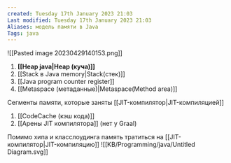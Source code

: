 ```yaml
---
created: Tuesday 17th January 2023 21:03
Last modified: Tuesday 17th January 2023 21:03
Aliases: модель памяти в Java
Tags: java
---
```


![[Pasted image 20230429140153.png]]


1. **[[Heap java|Heap (куча)]]**
2. [[Stack в Java memory|Stack(стек)]]
3. [[Java program counter register]]
4. [[Metaspace (метаданные)|Metaspace(Method area)]] 

Сегменты памяти, которые заняты [[JIT-компилятор|JIT-компиляцией]]
1. [[CodeCache (кэш кода)]]
2. [[Арены JIT компилятора]] (нет у Graal)

Помимо хипа и класслоудинга память тратиться на [[JIT-компилятор|JIT-компиляцию]]
![[KB/Programming/java/Untitled Diagram.svg]]

